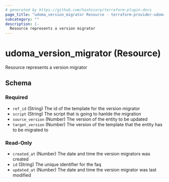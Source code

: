 ```yaml
---
# generated by https://github.com/hashicorp/terraform-plugin-docs
page_title: "udoma_version_migrator Resource - terraform-provider-udoma"
subcategory: ""
description: |-
  Resource represents a version migrator
---
```


# udoma_version_migrator (Resource)

Resource represents a version migrator



<!-- schema generated by tfplugindocs -->
## Schema

### Required

- `ref_id` (String) The id of the template for the version migrator
- `script` (String) The script that is going to hanlde the migration
- `source_version` (Number) The version of the entity to be updated
- `target_version` (Number) The version of the template that the entity has to be migrated to

### Read-Only

- `created_at` (Number) The date and time the version migrators was created
- `id` (String) The unique identifier for the faq
- `updated_at` (Number) The date and time the version migrator was last modified
